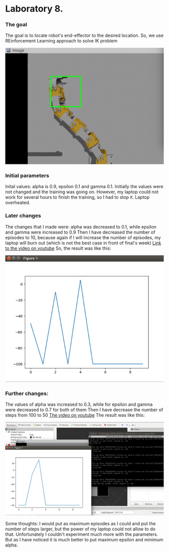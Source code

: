 # Laboratory 8.

### The goal
The goal is to locate robot's end-effector to the desired location. So, we use REinforcement Learning approach to solve IK problem

![](./images/true.png)

### Initial parameters
Inital values: alpha is 0.9, epsilon 0.1 and gamma 0.1.
Initially the values were not changed and the training was going on. However, my laptop could not work for several hours to finish the training, so I had to stop it.
Laptop overheated.

### Later changes
The changes that I made were:
alpha was decreased to 0.1, while epsilon and gamma were increased to 0.9
Then I have decreased the number of episodes to 10, because again if I will increase the number of episodes, my laptop will burn out (which is not the best case in front of final's week)
[Link to the video on youtube](https://youtu.be/3om-xpDOWuw)
So, the result was like this:

![](./images/1.png)

### Further changes:
The values of alpha was increased to 0.3, while for epsilon and gamma were decreased to 0.7 for both of them
Then I have decrease the number of steps from 100 to 50
[The video on youtube](https://youtu.be/3MCgA19bldI)
The result was like this:

![](./images/2_with50steps.png)

Some thoughts:
I would put as maximum episodes as I could and put the number of steps larger, but the power of my laptop could not allow to do that. Unfortunately I couldn't experiment much more with the parameters. But as I have noticed it is much better to put maximum epsilon and minimum alpha.
